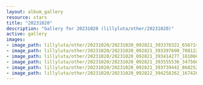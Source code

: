 ```yaml
---
layout: album_gallery
resource: stars
title: "20231020"
description: "Gallery for 20231020 (lillyluta/other/20231020)"
active: gallery
images:
- image_path: lillyluta/other/20231020/20231020_092821_393378322_656724986441731_2524909127871775700_n.jpg
- image_path: lillyluta/other/20231020/20231020_092821_393397690_708122027847699_35220668289993353_n.jpg
- image_path: lillyluta/other/20231020/20231020_092821_393414277_181060775045391_645234914870022820_n.jpg
- image_path: lillyluta/other/20231020/20231020_092821_393555536_3475664442746993_9169528328773862920_n.jpg
- image_path: lillyluta/other/20231020/20231020_092821_393739442_868252084741532_4203615972703279484_n.jpg
- image_path: lillyluta/other/20231020/20231020_092822_394258262_1674207273053683_8670710475767240665_n.jpg
---
```

